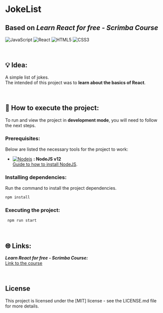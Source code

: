 # JokeList
## Based on ***Learn React for free - Scrimba Course***

![JavaScript](https://img.shields.io/badge/javascript-%23323330.svg?style=for-the-badge&logo=javascript&logoColor=%23F7DF1E)
![React](https://img.shields.io/badge/react-%2320232a.svg?style=for-the-badge&logo=react&logoColor=%2361DAFB)
![HTML5](https://img.shields.io/badge/html5-%23E34F26.svg?style=for-the-badge&logo=html5&logoColor=white)
![CSS3](https://img.shields.io/badge/css3-%231572B6.svg?style=for-the-badge&logo=css3&logoColor=white)



<br>

## 💡 Idea:
A simple list of jokes.  
The intended of this project was to **learn about the basics of React**.

<br>


## 🚀 How to execute the project: 
To run and view the project in **development mode**, you will need to follow the next steps.



### Prerequisites:
Below are listed the necessary tools for the project to work:
- [![Nodejs](https://amandacleto.github.io/images-for-projects/public/images/github-readme/icon-nodejs.svg)](https://nodejs.org/en/) **: NodeJS v12**  
  [<ins>Guide to how to install NodeJS</ins>](https://nodejs.org/en/).
  
  
  
### Installing dependencies:
Run the command to install the project dependencies.
   ```sh
   npm install
   ```  
  
### Executing the project:
  ```sh
   npm run start
   ```
<br>


## 🌐 Links:
***Learn React for free - Scrimba Course:***<br>
[<ins>Link to the course</ins>](https://scrimba.com/playlist/p7P5Hd)


<br>

## License
This project is licensed under the [MIT] license - see the LICENSE.md file for more details.

